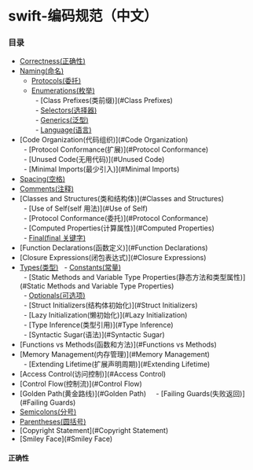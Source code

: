 # swift-编码规范（中文）

### 目录
 + [Correctness(正确性)](#正确性)  
 + [Naming(命名)](#Naming)  
   - [Protocols(委托)](#Protocols)  
   - [Enumerations(枚举)](#Enumerations)  
   - [Class Prefixes(类前缀)](#Class Prefixes)  
   - [Selectors(选择器)](#Selectors)  
   - [Generics(泛型)](#Generics)  
   - [Language(语言)](#Language)
 + [Code Organization(代码组织)](#Code Organization)  
   - [Protocol Conformance(扩展)](#Protocol Conformance)  
   - [Unused Code(无用代码)](#Unused Code)  
   - [Minimal Imports(最少引入)](#Minimal Imports)  
 + [Spacing(空格)](#Spacing)  
 + [Comments(注释)](#Comments)  
 + [Classes and Structures(类和结构体)](#Classes and Structures)  
   - [Use of Self(self 用法)](#Use of Self)  
   - [Protocol Conformance(委托)](#Protocol Conformance)  
   - [Computed Properties(计算属性)](#Computed Properties)  
   - [Final(final 关键字)](#Final)
 + [Function Declarations(函数定义)](#Function Declarations)  
 + [Closure Expressions(闭包表达式)](#Closure Expressions)
 + [Types(类型)](#Types)
   - [Constants(常量)](#Constants)  
   - [Static Methods and Variable Type Properties(静态方法和类型属性)](#Static Methods and Variable Type Properties)  
   - [Optionals(可选项)](#Optionals)  
   - [Struct Initializers(结构体初始化)](#Struct Initializers)  
   - [Lazy Initialization(懒初始化)](#Lazy Initialization)  
   - [Type Inference(类型引用)](#Type Inference)  
   - [Syntactic Sugar(语法)](#Syntactic Sugar)  
 + [Functions vs Methods(函数和方法)](#Functions vs Methods)  
 + [Memory Management(内存管理)](#Memory Management)  
   - [Extending Lifetime(扩展声明周期)](#Extending Lifetime)  
 + [Access Control(访问控制)](#Access Control)  
 + [Control Flow(控制流)](#Control Flow)  
 + [Golden Path(黄金路线)](#Golden Path)  
   - [Failing Guards(失败返回)](#Failing Guards)  
 + [Semicolons(分号)](#Semicolons)  
 + [Parentheses(圆括号)](#Parentheses)  
 + [Copyright Statement](#Copyright Statement)  
 + [Smiley Face](#Smiley Face)  
 
 #### 正确性
 
 
   
